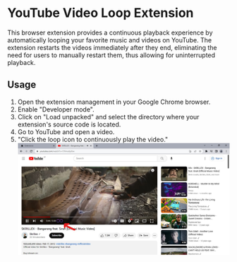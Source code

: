 # YouTube Video Loop Extension

This browser extension provides a continuous playback experience by automatically looping your favorite music and videos on YouTube. The extension restarts the videos immediately after they end, eliminating the need for users to manually restart them, thus allowing for uninterrupted playback.



## Usage

1. Open the extension management in your Google Chrome browser.
2. Enable "Developer mode".
3. Click on "Load unpacked" and select the directory where your extension's source code is located.
4. Go to YouTube and open a video.
5. "Click the loop icon to continuously play the video."
![Extension Screenshot](img/Screenshot.jpg)
